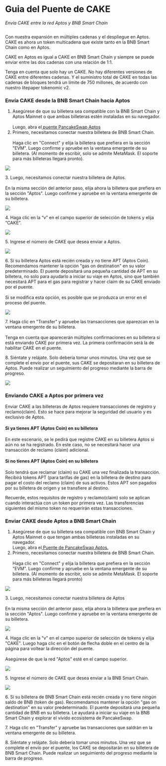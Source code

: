 # Guia del Puente de CAKE

_Envía CAKE entre la red Aptos y BNB Smart Chain_

<figure><img src="../.gitbook/assets/0 (2)" alt=""><figcaption></figcaption></figure>

Con nuestra expansión en múltiples cadenas y el despliegue en Aptos. CAKE es ahora un token multicadena que existe tanto en la BNB Smart Chain como en Aptos.

CAKE en Aptos es igual a CAKE en BNB Smart Chain y siempre se puede enviar entre las dos cadenas con una relación de 1:1.

Tenga en cuenta que solo hay un CAKE. No hay diferentes versiones de CAKE entre diferentes cadenas. Y el suministro total de CAKE en todas las cadenas de bloques tendrá un límite de 750 millones, de acuerdo con nuestro litepaper tokenomic v2.

### Envía CAKE desde la BNB Smart Chain hacía Aptos <a href="#_l12qjvg1f2wy" id="_l12qjvg1f2wy"></a>

1. Asegúrese de que su billetera sea compatible con la BNB Smart Chain y Aptos Mainnet o que ambas billeteras estén instaladas en su navegador.\
   \
   Luego, abra el[ puente PancakeSwap Aptos](https://bridge.pancakeswap.finance/aptos)
2. Primero, necesitamos conectar nuestra billetera de BNB Smart Chain.\
   \
   Haga clic en "Connect" y elija la billetera que prefiera en la sección "EVM". Luego confirme y apruebe en la ventana emergente de su billetera. (Al momento de escribir, solo se admite MetaMask. El soporte para más billeteras llegará pronto).

![](<../.gitbook/assets/1 (4)>)

3\. Luego, necesitamos conectar nuestra billetera de Aptos.\
\
En la misma sección del anterior paso, elija ahora la billetera que prefiera en la sección "Aptos". Luego confirme y apruebe en la ventana emergente de su billetera.

![](<../.gitbook/assets/2 (2)>)

4\. Haga clic en la “v” en el campo superior de selección de tokens y elija “CAKE”.

![](<../.gitbook/assets/3 (2)>)

5\. Ingrese el número de CAKE que desea enviar a Aptos.

![](../.gitbook/assets/4)

6\. Si su billetera Aptos está recién creada y no tiene APT (Aptos Coin). Recomendamos mantener la opción "gas on destination" en su valor predeterminado. El puente depositará una pequeña cantidad de APT en su billetera, no solo para ayudarlo a iniciar su viaje en Aptos, sino que también necesitará APT para el gas para registrar y hacer claim de su CAKE enviado por el puente.\
\
Si se modifica esta opción, es posible que se produzca un error en el proceso del puente.



![](../.gitbook/assets/5)

7\. Haga clic en "Transfer" y apruebe las transacciones que aparezcan en la ventana emergente de su billetera. \
\
Tenga en cuenta que aparecerán múltiples confirmaciones en su billetera si está enviando CAKE por primera vez. La primera confirmación será la de habilitar CAKE en el puente.

8\. Siéntate y relájate. Solo debería tomar unos minutos. Una vez que se complete el envío por el puente, sus CAKE se depositaran en su billetera de Aptos. Puede realizar un seguimiento del progreso mediante la barra de progreso.

![](../.gitbook/assets/6)

### Enviando CAKE a Aptos por primera vez <a href="#_6w2zta58q9j8" id="_6w2zta58q9j8"></a>

Enviar CAKE a las billeteras de Aptos requiere transacciones de registro y reclamo(claim). Esto se hace para mejorar la seguridad del usuario y es exclusivo de Aptos.

#### Si ya tienes APT (Aptos Coin) en su billetera <a href="#_g46q47uhhjlj" id="_g46q47uhhjlj"></a>

En este escenario, se le pedirá que registre CAKE en su billetera Aptos si aún no se ha registrado. En este caso, no se necesitará hacer una transacción de reclamo (claim) adicional.

#### Si no tienes APT (Aptos Coin) en su billetera <a href="#_wigc8j2qw4j0" id="_wigc8j2qw4j0"></a>

Solo tendrá que reclamar (claim) su CAKE una vez finalizada la transacción. Recibirá tokens APT (para tarifas de gas) en la billetera de destino para pagar el costo del reclamo (claim) de sus activos. Estos APT son pagados por su billetera de origen y se transfiere al destino.

Recuerde, estos requisitos de registro y reclamo(claim) solo se aplican cuando interactúa con un token por primera vez. Las transferencias siguientes del mismo token no requerirán estas transacciones.

### Enviar CAKE desde Aptos a BNB Smart Chain <a href="#_9mpengknfi0u" id="_9mpengknfi0u"></a>

1. Asegúrese de que su billetera sea compatible con BNB Smart Chain y Aptos Mainnet o que tengan ambas billeteras instaladas en su navegador.\
   Luego, abra el[ Puente de PancakeSwap Aptos.](https://bridge.pancakeswap.finance/aptos)
2. Primero, necesitamos conectar nuestra billetera de BNB Smart Chain.\
   \
   Haga clic en "Connect" y elija la billetera que prefiera en la sección "EVM". Luego confirme y apruebe en la ventana emergente de su billetera. (Al momento de escribir, solo se admite MetaMask. El soporte para más billeteras llegará pronto)

![](../.gitbook/assets/7)

3\. Luego, necesitamos conectar nuestra billetera de Aptos\
\
En la misma sección del anterior paso, elija ahora la billetera que prefiera en la sección "Aptos". Luego confirme y apruebe en la ventana emergente de su billetera.

![](../.gitbook/assets/8)

4\. Haga clic en la "v" en el campo superior de selección de tokens y elija "CAKE". Luego haga clic en el botón de flecha doble en el centro de la página para voltear la dirección del puente.\
\
Asegúrese de que la red "Aptos" esté en el campo superior.

![](../.gitbook/assets/9)

5\. Ingrese el número de CAKE que desea enviar a la BNB Smart Chain.

![](<../.gitbook/assets/10 (1)>)

6\. Si su billetera de BNB Smart Chain está recién creada y no tiene ningún saldo de BNB (token de gas). Recomendamos mantener la opción "gas on destination" en su valor predeterminado. El puente depositará una pequeña cantidad de BNB en su billetera. Le ayudará a iniciar su viaje en la BNB Smart Chain y explorar el vívido ecosistema de PancakeSwap.

7\. Haga clic en "Transfer" y apruebe las transacciones que saldrán en la ventana emergente de su billetera.

8\. Siéntate y relájate. Solo debería tomar unos minutos. Una vez que se complete el envío por el puente, los CAKE se depositarán en su billetera de BNB Smart Chain. Puede realizar un seguimiento del progreso mediante la barra de progreso.

